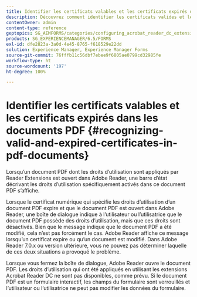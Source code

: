 ```yaml
---
title: Identifier les certificats valables et les certificats expirés dans les documents PDF
description: Découvrez comment identifier les certificats valides et les certificats arrivés à expiration dans les documents PDF.
contentOwner: admin
content-type: reference
geptopics: SG_AEMFORMS/categories/configuring_acrobat_reader_dc_extensions
products: SG_EXPERIENCEMANAGER/6.5/FORMS
exl-id: dfe2823a-3a0d-4e45-8765-f618529e22dd
solution: Experience Manager, Experience Manager Forms
source-git-commit: 76fffb11c56dbf7ebee9f6805ae0799cd32985fe
workflow-type: ht
source-wordcount: '197'
ht-degree: 100%

---
```


# Identifier les certificats valables et les certificats expirés dans les documents PDF {#recognizing-valid-and-expired-certificates-in-pdf-documents}

Lorsqu’un document PDF dont les droits d’utilisation sont appliqués par Reader Extensions est ouvert dans Adobe Reader, une barre d’état décrivant les droits d’utilisation spécifiquement activés dans ce document PDF s’affiche.

Lorsque le certificat numérique qui spécifie les droits d’utilisation d’un document PDF expire et que le document PDF est ouvert dans Adobe Reader, une boîte de dialogue indique à l’utilisateur ou l’utilisatrice que le document PDF possède des droits d’utilisation, mais que ces droits sont désactivés. Bien que le message indique que le document PDF a été modifié, cela n’est pas forcément le cas. Adobe Reader affiche ce message lorsqu’un certificat expire ou qu’un document est modifié. Dans Adobe Reader 7.0.x ou version ultérieure, vous ne pouvez pas déterminer laquelle de ces deux situations a provoqué le problème.

Lorsque vous fermez la boîte de dialogue, Adobe Reader ouvre le document PDF. Les droits d’utilisation qui ont été appliqués en utilisant les extensions Acrobat Reader DC ne sont pas disponibles, comme prévu. Si le document PDF est un formulaire interactif, les champs du formulaire sont verrouillés et l’utilisateur ou l’utilisatrice ne peut pas modifier les données du formulaire.
